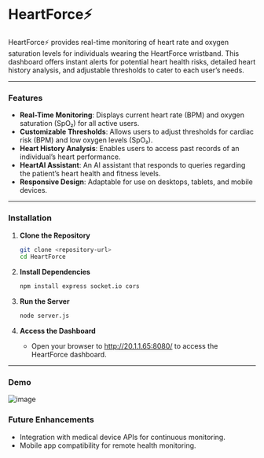 

# HeartForce⚡
HeartForce⚡ provides real-time monitoring of heart rate and oxygen saturation levels for individuals wearing the HeartForce wristband. This dashboard offers instant alerts for potential heart health risks, detailed heart history analysis, and adjustable thresholds to cater to each user’s needs.

---

### Features

- **Real-Time Monitoring**: Displays current heart rate (BPM) and oxygen saturation (SpO₂) for all active users.
- **Customizable Thresholds**: Allows users to adjust thresholds for cardiac risk (BPM) and low oxygen levels (SpO₂).
- **Heart History Analysis**: Enables users to access past records of an individual’s heart performance.
- **HeartAI Assistant**: An AI assistant that responds to queries regarding the patient’s heart health and fitness levels.
- **Responsive Design**: Adaptable for use on desktops, tablets, and mobile devices.

---

### Installation

1. **Clone the Repository**  
   ```bash
   git clone <repository-url>
   cd HeartForce
   ```

2. **Install Dependencies**  
   ```bash
   npm install express socket.io cors
   ```

3. **Run the Server**  
   ```bash
   node server.js
   ```

4. **Access the Dashboard**  
   - Open your browser to http://20.1.1.65:8080/ to access the HeartForce dashboard.

---

### Demo
![image](https://github.com/user-attachments/assets/077aec42-5164-46c9-a935-6a25c55384ba)


### Future Enhancements

- Integration with medical device APIs for continuous monitoring.
- Mobile app compatibility for remote health monitoring.

